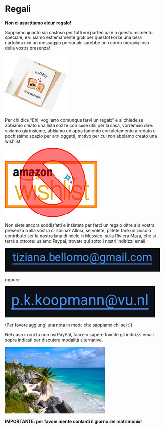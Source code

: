 # Regali

**Non ci aspettiamo alcun regalo!**


Sappiamo quanto sia costoso per tutti voi partecipare a questo momento speciale, e vi siamo estremamente grati per questo!
Forse una bella cartolina con un messaggio personale sarebbe un ricordo meraviglioso della vostra presenza!

![Gifts](Picture19.png)


Per chi dice “Ehi, vogliamo comunque farvi un regalo” e si chiede se abbiamo creato una lista nozze con cose utili per la casa, vorremmo dire: viviamo già insieme, abbiamo un appartamento completamente arredato e pochissimo spazio per altri oggetti, motivo per cui non abbiamo creato una wishlist.

<img src="Picture20.png" alt="No Wishlist" style="width:300px;"/>


Non siete ancora soddisfatti e insistete per farci un regalo oltre alla vostra presenza o alla vostra cartolina?
Allora, se volete, potete fare un piccolo contributo per la nostra luna di miele in Messico, sulla Riviera Maya, che si terrà a ottobre: usiamo Paypal, trovate qui sotto i nostri indirizzi email.

![TizianaEmail](Screenshot_2025-07-21-09-31-51-91_40deb401b9ffe8e1df2f1cc5ba480b12.jpg)

oppure

![PatrickEmail](Screenshot_2025-07-21-09-31-13-11_40deb401b9ffe8e1df2f1cc5ba480b12.jpg)


(Per favore aggiungi una nota in modo che sappiamo chi sei :))

Nel caso in cui tu non usi PayPal, faccelo sapere tramite gli indirizzi email sopra indicati per discutere modalità alternative.

![Honeymoon](Picture21.png)


**IMPORTANTE: per favore niente contanti il giorno del matrimonio!**
